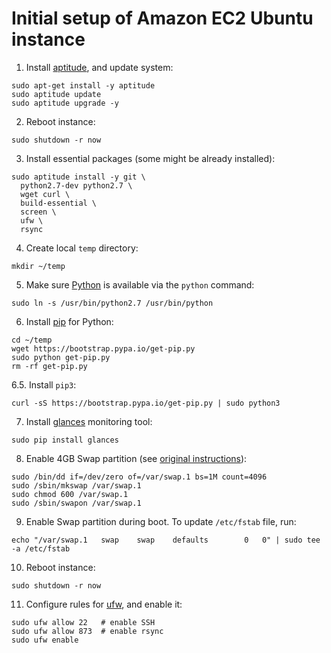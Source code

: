 Initial setup of Amazon EC2 Ubuntu instance
===========================================

1. Install [aptitude](https://wiki.debian.org/Aptitude), and update system:
```
sudo apt-get install -y aptitude
sudo aptitude update
sudo aptitude upgrade -y
```

2. Reboot instance:
```
sudo shutdown -r now
```

3. Install essential packages (some might be already installed):
```
sudo aptitude install -y git \
  python2.7-dev python2.7 \
  wget curl \
  build-essential \
  screen \
  ufw \
  rsync
```

4. Create local `temp` directory:
```
mkdir ~/temp
```

5. Make sure [Python](https://www.python.org/) is available via the `python` command:
```
sudo ln -s /usr/bin/python2.7 /usr/bin/python

```

6. Install [pip](https://pypi.python.org/pypi/pip) for Python:
```
cd ~/temp
wget https://bootstrap.pypa.io/get-pip.py
sudo python get-pip.py
rm -rf get-pip.py
```

6.5. Install `pip3`:
```
curl -sS https://bootstrap.pypa.io/get-pip.py | sudo python3
```

7. Install [glances](https://github.com/nicolargo/glances) monitoring tool:
```
sudo pip install glances
```

8. Enable 4GB Swap partition (see [original instructions](https://stackoverflow.com/questions/17173972/how-do-you-add-swap-to-an-ec2-instance)):
```
sudo /bin/dd if=/dev/zero of=/var/swap.1 bs=1M count=4096
sudo /sbin/mkswap /var/swap.1
sudo chmod 600 /var/swap.1
sudo /sbin/swapon /var/swap.1
```

9. Enable Swap partition during boot. To update `/etc/fstab` file, run:
```
echo "/var/swap.1   swap    swap    defaults        0   0" | sudo tee -a /etc/fstab
```

10. Reboot instance:
```
sudo shutdown -r now
```

11. Configure rules for [ufw](https://launchpad.net/ufw), and enable it:

```
sudo ufw allow 22   # enable SSH
sudo ufw allow 873  # enable rsync
sudo ufw enable
```
